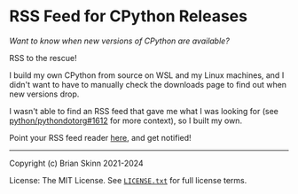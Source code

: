 # RSS Feed for CPython Releases

_Want to know when new versions of CPython are available?_

RSS to the rescue!

I build my own CPython from source on WSL and my Linux machines, and I didn't want to have to
manually check the downloads page to find out when new versions drop.

I wasn't able to find an RSS feed that gave me what I was looking for (see
[python/pythondotorg#1612][#1612] for more context), so I built my own.

Point your RSS feed reader [here][rss xml], and get notified!

----

Copyright (c) Brian Skinn 2021-2024

License: The MIT License. See [`LICENSE.txt`](https://github.com/bskinn/cpython-release-feed/blob/main/LICENSE.txt)
for full license terms.


[#1612]: https://github.com/python/pythondotorg/issues/1612
[rss xml]: https://raw.githubusercontent.com/bskinn/cpython-release-feed/main/feed/feed.rss
